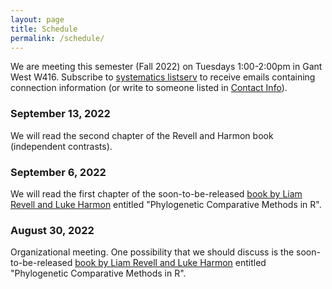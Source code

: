```yaml
---
layout: page
title: Schedule
permalink: /schedule/
---
```


We are meeting this semester (Fall 2022) on Tuesdays 1:00-2:00pm in Gant West W416. Subscribe to [systematics listserv](/systseminar/listserv/) to receive emails containing connection information (or write to someone listed in [Contact Info](/systseminar/contact-info/)).

### September 13, 2022

We will read the second chapter of the Revell and Harmon book (independent contrasts). 

### September 6, 2022

We will read the first chapter of the soon-to-be-released [book by Liam Revell and Luke Harmon](https://press.princeton.edu/books/paperback/9780691219035/phylogenetic-comparative-methods-in-r#preview
) entitled "Phylogenetic Comparative Methods in R".

### August 30, 2022

Organizational meeting. One possibility that we should discuss is the soon-to-be-released [book by Liam Revell and Luke Harmon](https://press.princeton.edu/books/paperback/9780691219035/phylogenetic-comparative-methods-in-r
) entitled "Phylogenetic Comparative Methods in R".
